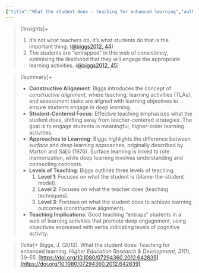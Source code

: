 ```yaml
---
{"title":"What the student does - teaching for enhanced learning","authors":["[[John Biggs]]"],"date":"2012-02-01","processed":true,"dg-publish":true,"tags":["pedagogy","conceptual"],"zotero":"zotero://select/library/items/3KKBYCMB","created":"2024-11-03","modified":"2024-11-03","aliases":["@biggs2012"],"permalink":"/20-literature-notes/biggs2012/","dgPassFrontmatter":true,"updated":"2024-11-03"}
---
```



> [!insights]+
> 1. It’s not what teachers do, it’s what students do that is the important thing. ([@biggs2012, 44](zotero://open-pdf/library/items/43P2JWJ5?page=7&annotation=P2URXHK8))
> 2. The students are “entrapped” in this web of consistency, optimising the likelihood that they will engage the appropriate learning activities. ([@biggs2012, 45](zotero://open-pdf/library/items/43P2JWJ5?page=8&annotation=THP39H3M))

> [!summary]+
> - **Constructive Alignment**: Biggs introduces the concept of _constructive alignment_, where teaching, learning activities (TLAs), and assessment tasks are aligned with learning objectives to ensure students engage in deep learning.
> - **Student-Centered Focus**: Effective teaching emphasizes what the student does, shifting away from teacher-centered strategies. The goal is to engage students in meaningful, higher-order learning activities.
> - **Approaches to Learning**: Biggs highlights the difference between _surface_ and _deep_ learning approaches, originally described by Marton and Säljö (1976). Surface learning is linked to rote memorization, while deep learning involves understanding and connecting concepts.
> - **Levels of Teaching**: Biggs outlines three levels of teaching:
> 	1. **Level 1**: Focuses on what the student is (blame-the-student model).
> 	2. **Level 2**: Focuses on what the teacher does (teaching techniques).
> 	3. **Level 3**: Focuses on what the student does to achieve learning outcomes (constructive alignment).
> - **Teaching Implications**: Good teaching “entraps” students in a web of learning activities that promote deep engagement, using objectives expressed with verbs indicating levels of cognitive activity.

> [!cite]+
> Biggs, J. (2012). What the student does: Teaching for enhanced learning. _Higher Education Research & Development_, _31_(1), 39–55. [https://doi.org/10.1080/07294360.2012.642839](https://doi.org/10.1080/07294360.2012.642839)
